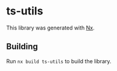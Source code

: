 # ts-utils

This library was generated with [Nx](https://nx.dev).

## Building

Run `nx build ts-utils` to build the library.
